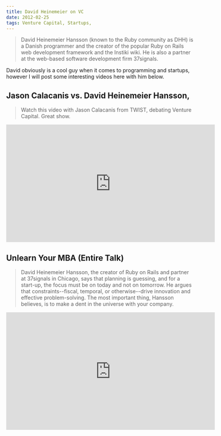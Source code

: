```yaml
---
title: David Heinemeier on VC
date: 2012-02-25
tags: Venture Capital, Startups,
---
```


> David Heinemeier Hansson (known to the Ruby community as DHH) is a Danish programmer and the creator of the popular Ruby on Rails web development framework and the Instiki wiki. He is also a partner at the web-based software development firm 37signals.

David obviously is a cool guy when it comes to programming and startups, however I will post some interesting videos here with him below.

## Jason Calacanis vs. David Heinemeier Hansson,

> Watch this video with Jason Calacanis from TWIST, debating Venture Capital. Great show.

<iframe width="560" height="315" src="http://www.youtube.com/embed/fPrvnlvnu-k?rel=0" frameborder="0" allowfullscreen></iframe>

## Unlearn Your MBA (Entire Talk)

> David Heinemeier Hansson, the creator of Ruby on Rails and partner at 37signals in Chicago, says that planning is guessing, and for a start-up, the focus must be on today and not on tomorrow. He argues that constraints--fiscal, temporal, or otherwise--drive innovation and effective problem-solving. The most important thing, Hansson believes, is to make a dent in the universe with your company.

<iframe width="560" height="315" src="https://www.youtube.com/embed/MlhAkNWC1qo" frameborder="0" allow="accelerometer; autoplay; clipboard-write; encrypted-media; gyroscope; picture-in-picture" allowfullscreen></iframe>
